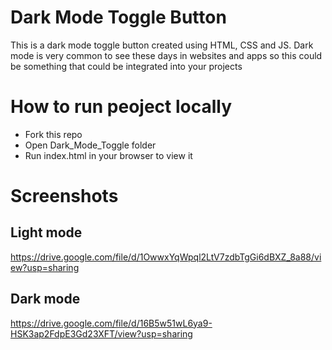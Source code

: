 # Dark Mode Toggle Button
This is a dark mode toggle button created using HTML, CSS and JS. Dark mode is very common to see these days in websites and apps so this could be something that could be integrated into your projects

# How to run peoject locally
- Fork this repo
- Open Dark_Mode_Toggle folder
- Run index.html in your browser to view it

# Screenshots
## Light mode
https://drive.google.com/file/d/1OwwxYqWpql2LtV7zdbTgGi6dBXZ_8a88/view?usp=sharing

## Dark mode
https://drive.google.com/file/d/16B5w51wL6ya9-HSK3ap2FdpE3Gd23XFT/view?usp=sharing